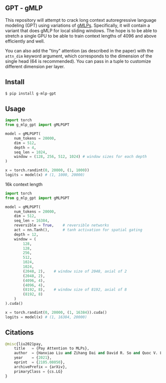 ## GPT - gMLP

This repository will attempt to crack long context autoregressive language modeling (GPT) using variations of <a href="https://arxiv.org/abs/2105.08050">gMLPs</a>. Specifically, it will contain a variant that does gMLP for local sliding windows. The hope is to be able to stretch a single GPU to be able to train context lengths of 4096 and above efficiently and well.

You can also add the "tiny" attention (as described in the paper) with the `attn_dim` keyword argument, which corresponds to the dimension of the single head (64 is recommended). You can pass in a tuple to customize different dimension per layer.

## Install

```py
$ pip install g-mlp-gpt
```

## Usage

```py
import torch
from g_mlp_gpt import gMLPGPT

model = gMLPGPT(
    num_tokens = 20000,
    dim = 512,
    depth = 4,
    seq_len = 1024,
    window = (128, 256, 512, 1024) # window sizes for each depth
)

x = torch.randint(0, 20000, (1, 1000))
logits = model(x) # (1, 1000, 20000)
```

16k context length

```py
import torch
from g_mlp_gpt import gMLPGPT

model = gMLPGPT(
    num_tokens = 20000,
    dim = 512,
    seq_len = 16384,
    reversible = True,    # reversible networks
    act = nn.Tanh(),      # tanh activation for spatial gating
    depth = 12,
    window = (
        128,
        128,
        256,
        512,
        1024,
        1024,
        (2048, 2),    # window size of 2048, axial of 2
        (2048, 2),
        (4096, 4),
        (4096, 4),
        (8192, 8),    # window size of 8192, axial of 8
        (8192, 8)
    )
).cuda()

x = torch.randint(0, 20000, (1, 16384)).cuda()
logits = model(x) # (1, 16384, 20000)
```

## Citations

```py
@misc{liu2021pay,
    title   = {Pay Attention to MLPs}, 
    author  = {Hanxiao Liu and Zihang Dai and David R. So and Quoc V. Le},
    year    = {2021},
    eprint  = {2105.08050},
    archivePrefix = {arXiv},
    primaryClass = {cs.LG}
}
```
